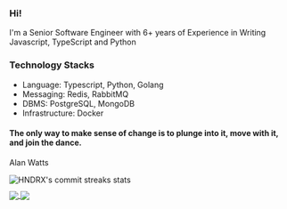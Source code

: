 ### Hi! 
I'm a Senior Software Engineer with 6+ years of Experience in Writing  Javascript, TypeScript and Python

### Technology Stacks
- Language: Typescript, Python, Golang
- Messaging: Redis, RabbitMQ
- DBMS: PostgreSQL, MongoDB
- Infrastructure: Docker


#### The only way to make sense of change is to plunge into it, move with it, and join the dance. 
Alan Watts

<p style="margin-bottom: 10px;">
    <img src="https://github-readme-streak-stats.herokuapp.com?user=feezyhendrix&hide_border=true" alt="HNDRX's commit streaks stats" />
</p>

<a href="https://github.com/feezyhendrix">
  <img align="center" src="https://github-readme-stats.vercel.app/api?username=feezyhendrix&theme=nord&show_icons=true&count_private=true&hide=contribs&line_height=40" />
</a>
<a href="https://github.com/feezyhendrix">
  <img align="center" src="https://github-readme-stats.vercel.app/api/top-langs/?username=feezyhendrix&theme=nord&langs_count=4&hide=html,css" />
</a>
<br >



